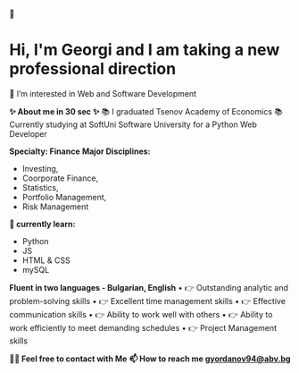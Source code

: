 👋 <h1> Hi, I'm Georgi and I am taking a new professional direction </h1>

👀 I’m interested in Web and Software Development

<b>✨ About me in 30 sec ✨</b> 
📚 I graduated Tsenov Academy of Economics 
📚 Currently studying at SoftUni Software University for a Python Web Developer 

<b>Specialty: Finance</b>
<b>Major Disciplines:</b>
- Investing, 
- Coorporate Finance, 
- Statistics, 
- Portfolio Management, 
- Risk Management

<b>🌱 currently learn:</b>
- Python
- JS
- HTML & CSS
- mySQL

<b>Fluent in two languages - Bulgarian, English</b>
• 👉 Outstanding analytic and problem-solving skills 
• 👉 Excellent time management skills 
• 👉 Effective communication skills 
• 👉 Ability to work well with others 
• 👉 Ability to work efficiently to meet demanding schedules 
• 👉 Project Management skills 

<b>🙌🏻 Feel free to contact with Me</b>
<b>📫 How to reach me gyordanov94@abv.bg</b>
